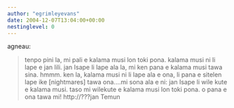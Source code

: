 ```yaml
---
author: "egrimleyevans"
date: 2004-12-07T13:04:00+00:00
nestinglevel: 0
---
```

agneau:
> tenpo pini la, mi pali e kalama musi lon toki pona. kalama musi ni
> li lape e jan lili. jan Isape li lape ala la, mi ken pana e kalama
> musi tawa sina. hmmm. ken la, kalama musi ni li lape ala e ona, li
> pana e sitelen lape ike \[nightmares\] tawa ona....mi sona ala e ni: jan Isape li wile kute e kalama musi. taso mi wilekute e kalama musi lon toki pona. o pana e ona tawa mi! http://???jan Temun